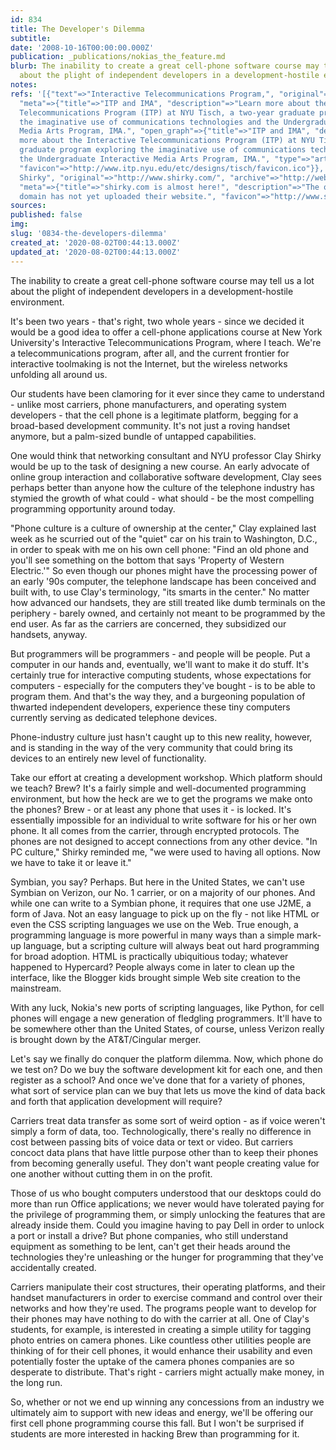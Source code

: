 ```yaml
---
id: 834
title: The Developer's Dilemma
subtitle: 
date: '2008-10-16T00:00:00.000Z'
publication: _publications/nokias_the_feature.md
blurb: The inability to create a great cell-phone software course may tell us a lot
  about the plight of independent developers in a development-hostile environment.
notes: 
refs: '[{"text"=>"Interactive Telecommunications Program,", "original"=>"http://www.itp.nyu.edu/",
  "meta"=>{"title"=>"ITP and IMA", "description"=>"Learn more about the Interactive
  Telecommunications Program (ITP) at NYU Tisch, a two-year graduate program exploring
  the imaginative use of communications technologies and the Undergraduate Interactive
  Media Arts Program, IMA.", "open_graph"=>{"title"=>"ITP and IMA", "description"=>"Learn
  more about the Interactive Telecommunications Program (ITP) at NYU Tisch, a two-year
  graduate program exploring the imaginative use of communications technologies and
  the Undergraduate Interactive Media Arts Program, IMA.", "type"=>"article", "images"=>[{"url"=>"https://tisch.nyu.edu/content/dam/tisch/shared/salute2016/salute-2016-banner3.jpg"}]},
  "favicon"=>"http://www.itp.nyu.edu/etc/designs/tisch/favicon.ico"}}, {"text"=>"Clay
  Shirky", "original"=>"http://www.shirky.com/", "archive"=>"http://web.archive.org/web/20200729163025/http://shirky.com/",
  "meta"=>{"title"=>"shirky.com is almost here!", "description"=>"The owner of this
  domain has not yet uploaded their website.", "favicon"=>"http://www.shirky.com/favicon.ico"}}]'
sources: 
published: false
img: 
slug: '0834-the-developers-dilemma'
created_at: '2020-08-02T00:44:13.000Z'
updated_at: '2020-08-02T00:44:13.000Z'
---
```

The inability to create a great cell-phone software course may tell us a lot about the plight of independent developers in a development-hostile environment.

  
It's been two years - that's right, two whole years - since we decided it would be a good idea to offer a cell-phone applications course at New York University's Interactive Telecommunications Program, where I teach. We're a telecommunications program, after all, and the current frontier for interactive toolmaking is not the Internet, but the wireless networks unfolding all around us.

Our students have been clamoring for it ever since they came to understand - unlike most carriers, phone manufacturers, and operating system developers - that the cell phone is a legitimate platform, begging for a broad-based development community. It's not just a roving handset anymore, but a palm-sized bundle of untapped capabilities.

One would think that networking consultant and NYU professor Clay Shirky would be up to the task of designing a new course. An early advocate of online group interaction and collaborative software development, Clay sees perhaps better than anyone how the culture of the telephone industry has stymied the growth of what could - what should - be the most compelling programming opportunity around today.

"Phone culture is a culture of ownership at the center," Clay explained last week as he scurried out of the "quiet" car on his train to Washington, D.C., in order to speak with me on his own cell phone: "Find an old phone and you'll see something on the bottom that says 'Property of Western Electric.'" So even though our phones might have the processing power of an early '90s computer, the telephone landscape has been conceived and built with, to use Clay's terminology, "its smarts in the center." No matter how advanced our handsets, they are still treated like dumb terminals on the periphery - barely owned, and certainly not meant to be programmed by the end user. As far as the carriers are concerned, they subsidized our handsets, anyway.

But programmers will be programmers - and people will be people. Put a computer in our hands and, eventually, we'll want to make it do stuff. It's certainly true for interactive computing students, whose expectations for computers - especially for the computers they've bought - is to be able to program them. And that's the way they, and a burgeoning population of thwarted independent developers, experience these tiny computers currently serving as dedicated telephone devices.

Phone-industry culture just hasn't caught up to this new reality, however, and is standing in the way of the very community that could bring its devices to an entirely new level of functionality.

Take our effort at creating a development workshop. Which platform should we teach? Brew? It's a fairly simple and well-documented programming environment, but how the heck are we to get the programs we make onto the phones? Brew - or at least any phone that uses it - is locked. It's essentially impossible for an individual to write software for his or her own phone. It all comes from the carrier, through encrypted protocols. The phones are not designed to accept connections from any other device. "In PC culture," Shirky reminded me, "we were used to having all options. Now we have to take it or leave it."

Symbian, you say? Perhaps. But here in the United States, we can't use Symbian on Verizon, our No. 1 carrier, or on a majority of our phones. And while one can write to a Symbian phone, it requires that one use J2ME, a form of Java. Not an easy language to pick up on the fly - not like HTML or even the CSS scripting languages we use on the Web. True enough, a programming language is more powerful in many ways than a simple mark-up language, but a scripting culture will always beat out hard programming for broad adoption. HTML is practically ubiquitious today; whatever happened to Hypercard? People always come in later to clean up the interface, like the Blogger kids brought simple Web site creation to the mainstream.

With any luck, Nokia's new ports of scripting languages, like Python, for cell phones will engage a new generation of fledgling programmers. It'll have to be somewhere other than the United States, of course, unless Verizon really is brought down by the AT&T/Cingular merger.

Let's say we finally do conquer the platform dilemma. Now, which phone do we test on? Do we buy the software development kit for each one, and then register as a school? And once we've done that for a variety of phones, what sort of service plan can we buy that lets us move the kind of data back and forth that application development will require?

Carriers treat data transfer as some sort of weird option - as if voice weren't simply a form of data, too. Technologically, there's really no difference in cost between passing bits of voice data or text or video. But carriers concoct data plans that have little purpose other than to keep their phones from becoming generally useful. They don't want people creating value for one another without cutting them in on the profit.

Those of us who bought computers understood that our desktops could do more than run Office applications; we never would have tolerated paying for the privilege of programming them, or simply unlocking the features that are already inside them. Could you imagine having to pay Dell in order to unlock a port or install a drive? But phone companies, who still understand equipment as something to be lent, can't get their heads around the technologies they're unleashing or the hunger for programming that they've accidentally created.

Carriers manipulate their cost structures, their operating platforms, and their handset manufacturers in order to exercise command and control over their networks and how they're used. The programs people want to develop for their phones may have nothing to do with the carrier at all. One of Clay's students, for example, is interested in creating a simple utility for tagging photo entries on camera phones. Like countless other utilities people are thinking of for their cell phones, it would enhance their usability and even potentially foster the uptake of the camera phones companies are so desperate to distribute. That's right - carriers might actually make money, in the long run.

So, whether or not we end up winning any concessions from an industry we ultimately aim to support with new ideas and energy, we'll be offering our first cell phone programming course this fall. But I won't be surprised if students are more interested in hacking Brew than programming for it.

